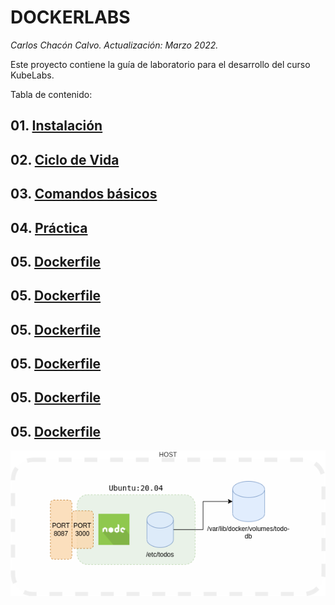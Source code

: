 # DOCKERLABS <!-- omit in TOC -->
*Carlos Chacón Calvo. Actualización: Marzo 2022.*


Este proyecto contiene la guía de laboratorio para el desarrollo del curso KubeLabs. <!-- omit in TOC -->

Tabla de contenido:

## 01. [Instalación](/01%20Instalacion.md)
## 02. [Ciclo de Vida](/02%20Ciclo%20de%20Vida.md)
## 03. [Comandos básicos](/03%20Comandos.md)
## 04. [Práctica](/04%20Practica.md)
## 05. [Dockerfile](/05%20Dockerfile.md)
## 05. [Dockerfile](/05%20Dockerfile.md)
## 05. [Dockerfile](/05%20Dockerfile.md)
## 05. [Dockerfile](/05%20Dockerfile.md)
## 05. [Dockerfile](/05%20Dockerfile.md)
## 05. [Dockerfile](/05%20Dockerfile.md)




![docker](https://raw.githubusercontent.com/cachac/dockerlabs/main/static/assets/img/base-node.png)

